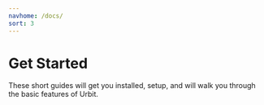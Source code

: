 ```yaml
---
navhome: /docs/
sort: 3
---
```


# Get Started

These short guides will get you installed, setup, and will walk you through the basic features of Urbit.

<list/>
